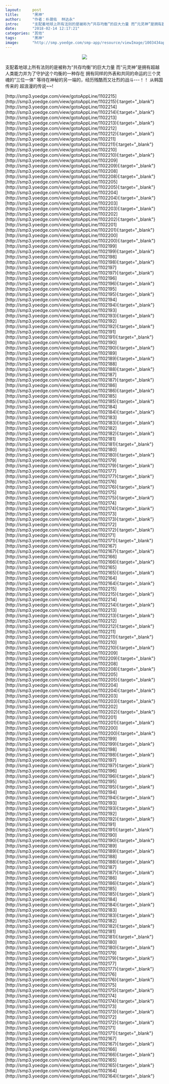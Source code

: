 ```yaml
---
layout:     post
title:      "黑神"
author:     "作者：朴晟佑  林达永"
intro:      "支配着地球上所有法则的是被称为“共存均衡”的巨大力量 而“元灵神”是拥有超越人类能力并为了守护这个均衡的一种存在 拥有同样的外表和共同的命运的三个灵魂的“三位一体” 等待在神秘的另一端的，经历残酷而又壮烈的战斗---！！ 从韩国传来的 超浪漫的传说~~!"
date:       "2018-02-14 12:17:21"
categories: "其他"
tags:       "黑神"
image:      "http://smp.yoedge.com/smp-app/resource/viewImage/1003434appline.png"
---
```

<div style="text-align: center">
<p><img src="http://smp.yoedge.com/smp-app/resource/viewImage/1003434appline.png"/></p>
</div>
<p class="post-meta">
<span>支配着地球上所有法则的是被称为“共存均衡”的巨大力量 而“元灵神”是拥有超越人类能力并为了守护这个均衡的一种存在 拥有同样的外表和共同的命运的三个灵魂的“三位一体” 等待在神秘的另一端的，经历残酷而又壮烈的战斗---！！ 从韩国传来的 超浪漫的传说~~!</span>
</p>
[http://smp3.yoedge.com/view/gotoAppLine/1102215](http://smp3.yoedge.com/view/gotoAppLine/1102215){:target="_blank"}
[http://smp3.yoedge.com/view/gotoAppLine/1102214](http://smp3.yoedge.com/view/gotoAppLine/1102214){:target="_blank"}
[http://smp3.yoedge.com/view/gotoAppLine/1102213](http://smp3.yoedge.com/view/gotoAppLine/1102213){:target="_blank"}
[http://smp3.yoedge.com/view/gotoAppLine/1102212](http://smp3.yoedge.com/view/gotoAppLine/1102212){:target="_blank"}
[http://smp3.yoedge.com/view/gotoAppLine/1102211](http://smp3.yoedge.com/view/gotoAppLine/1102211){:target="_blank"}
[http://smp3.yoedge.com/view/gotoAppLine/1102210](http://smp3.yoedge.com/view/gotoAppLine/1102210){:target="_blank"}
[http://smp3.yoedge.com/view/gotoAppLine/1102209](http://smp3.yoedge.com/view/gotoAppLine/1102209){:target="_blank"}
[http://smp3.yoedge.com/view/gotoAppLine/1102208](http://smp3.yoedge.com/view/gotoAppLine/1102208){:target="_blank"}
[http://smp3.yoedge.com/view/gotoAppLine/1102205](http://smp3.yoedge.com/view/gotoAppLine/1102205){:target="_blank"}
[http://smp3.yoedge.com/view/gotoAppLine/1102204](http://smp3.yoedge.com/view/gotoAppLine/1102204){:target="_blank"}
[http://smp3.yoedge.com/view/gotoAppLine/1102203](http://smp3.yoedge.com/view/gotoAppLine/1102203){:target="_blank"}
[http://smp3.yoedge.com/view/gotoAppLine/1102202](http://smp3.yoedge.com/view/gotoAppLine/1102202){:target="_blank"}
[http://smp3.yoedge.com/view/gotoAppLine/1102201](http://smp3.yoedge.com/view/gotoAppLine/1102201){:target="_blank"}
[http://smp3.yoedge.com/view/gotoAppLine/1102200](http://smp3.yoedge.com/view/gotoAppLine/1102200){:target="_blank"}
[http://smp3.yoedge.com/view/gotoAppLine/1102199](http://smp3.yoedge.com/view/gotoAppLine/1102199){:target="_blank"}
[http://smp3.yoedge.com/view/gotoAppLine/1102198](http://smp3.yoedge.com/view/gotoAppLine/1102198){:target="_blank"}
[http://smp3.yoedge.com/view/gotoAppLine/1102197](http://smp3.yoedge.com/view/gotoAppLine/1102197){:target="_blank"}
[http://smp3.yoedge.com/view/gotoAppLine/1102196](http://smp3.yoedge.com/view/gotoAppLine/1102196){:target="_blank"}
[http://smp3.yoedge.com/view/gotoAppLine/1102195](http://smp3.yoedge.com/view/gotoAppLine/1102195){:target="_blank"}
[http://smp3.yoedge.com/view/gotoAppLine/1102194](http://smp3.yoedge.com/view/gotoAppLine/1102194){:target="_blank"}
[http://smp3.yoedge.com/view/gotoAppLine/1102193](http://smp3.yoedge.com/view/gotoAppLine/1102193){:target="_blank"}
[http://smp3.yoedge.com/view/gotoAppLine/1102192](http://smp3.yoedge.com/view/gotoAppLine/1102192){:target="_blank"}
[http://smp3.yoedge.com/view/gotoAppLine/1102191](http://smp3.yoedge.com/view/gotoAppLine/1102191){:target="_blank"}
[http://smp3.yoedge.com/view/gotoAppLine/1102190](http://smp3.yoedge.com/view/gotoAppLine/1102190){:target="_blank"}
[http://smp3.yoedge.com/view/gotoAppLine/1102189](http://smp3.yoedge.com/view/gotoAppLine/1102189){:target="_blank"}
[http://smp3.yoedge.com/view/gotoAppLine/1102188](http://smp3.yoedge.com/view/gotoAppLine/1102188){:target="_blank"}
[http://smp3.yoedge.com/view/gotoAppLine/1102187](http://smp3.yoedge.com/view/gotoAppLine/1102187){:target="_blank"}
[http://smp3.yoedge.com/view/gotoAppLine/1102186](http://smp3.yoedge.com/view/gotoAppLine/1102186){:target="_blank"}
[http://smp3.yoedge.com/view/gotoAppLine/1102185](http://smp3.yoedge.com/view/gotoAppLine/1102185){:target="_blank"}
[http://smp3.yoedge.com/view/gotoAppLine/1102184](http://smp3.yoedge.com/view/gotoAppLine/1102184){:target="_blank"}
[http://smp3.yoedge.com/view/gotoAppLine/1102183](http://smp3.yoedge.com/view/gotoAppLine/1102183){:target="_blank"}
[http://smp3.yoedge.com/view/gotoAppLine/1102182](http://smp3.yoedge.com/view/gotoAppLine/1102182){:target="_blank"}
[http://smp3.yoedge.com/view/gotoAppLine/1102181](http://smp3.yoedge.com/view/gotoAppLine/1102181){:target="_blank"}
[http://smp3.yoedge.com/view/gotoAppLine/1102180](http://smp3.yoedge.com/view/gotoAppLine/1102180){:target="_blank"}
[http://smp3.yoedge.com/view/gotoAppLine/1102179](http://smp3.yoedge.com/view/gotoAppLine/1102179){:target="_blank"}
[http://smp3.yoedge.com/view/gotoAppLine/1102177](http://smp3.yoedge.com/view/gotoAppLine/1102177){:target="_blank"}
[http://smp3.yoedge.com/view/gotoAppLine/1102176](http://smp3.yoedge.com/view/gotoAppLine/1102176){:target="_blank"}
[http://smp3.yoedge.com/view/gotoAppLine/1102175](http://smp3.yoedge.com/view/gotoAppLine/1102175){:target="_blank"}
[http://smp3.yoedge.com/view/gotoAppLine/1102174](http://smp3.yoedge.com/view/gotoAppLine/1102174){:target="_blank"}
[http://smp3.yoedge.com/view/gotoAppLine/1102173](http://smp3.yoedge.com/view/gotoAppLine/1102173){:target="_blank"}
[http://smp3.yoedge.com/view/gotoAppLine/1102172](http://smp3.yoedge.com/view/gotoAppLine/1102172){:target="_blank"}
[http://smp3.yoedge.com/view/gotoAppLine/1102171](http://smp3.yoedge.com/view/gotoAppLine/1102171){:target="_blank"}
[http://smp3.yoedge.com/view/gotoAppLine/1102167](http://smp3.yoedge.com/view/gotoAppLine/1102167){:target="_blank"}
[http://smp3.yoedge.com/view/gotoAppLine/1102166](http://smp3.yoedge.com/view/gotoAppLine/1102166){:target="_blank"}
[http://smp3.yoedge.com/view/gotoAppLine/1102165](http://smp3.yoedge.com/view/gotoAppLine/1102165){:target="_blank"}
[http://smp3.yoedge.com/view/gotoAppLine/1102164](http://smp3.yoedge.com/view/gotoAppLine/1102164){:target="_blank"}
[http://smp3.yoedge.com/view/gotoAppLine/1102215](http://smp3.yoedge.com/view/gotoAppLine/1102215){:target="_blank"}
[http://smp3.yoedge.com/view/gotoAppLine/1102214](http://smp3.yoedge.com/view/gotoAppLine/1102214){:target="_blank"}
[http://smp3.yoedge.com/view/gotoAppLine/1102213](http://smp3.yoedge.com/view/gotoAppLine/1102213){:target="_blank"}
[http://smp3.yoedge.com/view/gotoAppLine/1102212](http://smp3.yoedge.com/view/gotoAppLine/1102212){:target="_blank"}
[http://smp3.yoedge.com/view/gotoAppLine/1102211](http://smp3.yoedge.com/view/gotoAppLine/1102211){:target="_blank"}
[http://smp3.yoedge.com/view/gotoAppLine/1102210](http://smp3.yoedge.com/view/gotoAppLine/1102210){:target="_blank"}
[http://smp3.yoedge.com/view/gotoAppLine/1102209](http://smp3.yoedge.com/view/gotoAppLine/1102209){:target="_blank"}
[http://smp3.yoedge.com/view/gotoAppLine/1102208](http://smp3.yoedge.com/view/gotoAppLine/1102208){:target="_blank"}
[http://smp3.yoedge.com/view/gotoAppLine/1102205](http://smp3.yoedge.com/view/gotoAppLine/1102205){:target="_blank"}
[http://smp3.yoedge.com/view/gotoAppLine/1102204](http://smp3.yoedge.com/view/gotoAppLine/1102204){:target="_blank"}
[http://smp3.yoedge.com/view/gotoAppLine/1102203](http://smp3.yoedge.com/view/gotoAppLine/1102203){:target="_blank"}
[http://smp3.yoedge.com/view/gotoAppLine/1102202](http://smp3.yoedge.com/view/gotoAppLine/1102202){:target="_blank"}
[http://smp3.yoedge.com/view/gotoAppLine/1102201](http://smp3.yoedge.com/view/gotoAppLine/1102201){:target="_blank"}
[http://smp3.yoedge.com/view/gotoAppLine/1102200](http://smp3.yoedge.com/view/gotoAppLine/1102200){:target="_blank"}
[http://smp3.yoedge.com/view/gotoAppLine/1102199](http://smp3.yoedge.com/view/gotoAppLine/1102199){:target="_blank"}
[http://smp3.yoedge.com/view/gotoAppLine/1102198](http://smp3.yoedge.com/view/gotoAppLine/1102198){:target="_blank"}
[http://smp3.yoedge.com/view/gotoAppLine/1102197](http://smp3.yoedge.com/view/gotoAppLine/1102197){:target="_blank"}
[http://smp3.yoedge.com/view/gotoAppLine/1102196](http://smp3.yoedge.com/view/gotoAppLine/1102196){:target="_blank"}
[http://smp3.yoedge.com/view/gotoAppLine/1102195](http://smp3.yoedge.com/view/gotoAppLine/1102195){:target="_blank"}
[http://smp3.yoedge.com/view/gotoAppLine/1102194](http://smp3.yoedge.com/view/gotoAppLine/1102194){:target="_blank"}
[http://smp3.yoedge.com/view/gotoAppLine/1102193](http://smp3.yoedge.com/view/gotoAppLine/1102193){:target="_blank"}
[http://smp3.yoedge.com/view/gotoAppLine/1102192](http://smp3.yoedge.com/view/gotoAppLine/1102192){:target="_blank"}
[http://smp3.yoedge.com/view/gotoAppLine/1102191](http://smp3.yoedge.com/view/gotoAppLine/1102191){:target="_blank"}
[http://smp3.yoedge.com/view/gotoAppLine/1102190](http://smp3.yoedge.com/view/gotoAppLine/1102190){:target="_blank"}
[http://smp3.yoedge.com/view/gotoAppLine/1102189](http://smp3.yoedge.com/view/gotoAppLine/1102189){:target="_blank"}
[http://smp3.yoedge.com/view/gotoAppLine/1102188](http://smp3.yoedge.com/view/gotoAppLine/1102188){:target="_blank"}
[http://smp3.yoedge.com/view/gotoAppLine/1102187](http://smp3.yoedge.com/view/gotoAppLine/1102187){:target="_blank"}
[http://smp3.yoedge.com/view/gotoAppLine/1102186](http://smp3.yoedge.com/view/gotoAppLine/1102186){:target="_blank"}
[http://smp3.yoedge.com/view/gotoAppLine/1102185](http://smp3.yoedge.com/view/gotoAppLine/1102185){:target="_blank"}
[http://smp3.yoedge.com/view/gotoAppLine/1102184](http://smp3.yoedge.com/view/gotoAppLine/1102184){:target="_blank"}
[http://smp3.yoedge.com/view/gotoAppLine/1102183](http://smp3.yoedge.com/view/gotoAppLine/1102183){:target="_blank"}
[http://smp3.yoedge.com/view/gotoAppLine/1102182](http://smp3.yoedge.com/view/gotoAppLine/1102182){:target="_blank"}
[http://smp3.yoedge.com/view/gotoAppLine/1102181](http://smp3.yoedge.com/view/gotoAppLine/1102181){:target="_blank"}
[http://smp3.yoedge.com/view/gotoAppLine/1102180](http://smp3.yoedge.com/view/gotoAppLine/1102180){:target="_blank"}
[http://smp3.yoedge.com/view/gotoAppLine/1102179](http://smp3.yoedge.com/view/gotoAppLine/1102179){:target="_blank"}
[http://smp3.yoedge.com/view/gotoAppLine/1102177](http://smp3.yoedge.com/view/gotoAppLine/1102177){:target="_blank"}
[http://smp3.yoedge.com/view/gotoAppLine/1102176](http://smp3.yoedge.com/view/gotoAppLine/1102176){:target="_blank"}
[http://smp3.yoedge.com/view/gotoAppLine/1102175](http://smp3.yoedge.com/view/gotoAppLine/1102175){:target="_blank"}
[http://smp3.yoedge.com/view/gotoAppLine/1102174](http://smp3.yoedge.com/view/gotoAppLine/1102174){:target="_blank"}
[http://smp3.yoedge.com/view/gotoAppLine/1102173](http://smp3.yoedge.com/view/gotoAppLine/1102173){:target="_blank"}
[http://smp3.yoedge.com/view/gotoAppLine/1102172](http://smp3.yoedge.com/view/gotoAppLine/1102172){:target="_blank"}
[http://smp3.yoedge.com/view/gotoAppLine/1102171](http://smp3.yoedge.com/view/gotoAppLine/1102171){:target="_blank"}
[http://smp3.yoedge.com/view/gotoAppLine/1102167](http://smp3.yoedge.com/view/gotoAppLine/1102167){:target="_blank"}
[http://smp3.yoedge.com/view/gotoAppLine/1102166](http://smp3.yoedge.com/view/gotoAppLine/1102166){:target="_blank"}
[http://smp3.yoedge.com/view/gotoAppLine/1102165](http://smp3.yoedge.com/view/gotoAppLine/1102165){:target="_blank"}
[http://smp3.yoedge.com/view/gotoAppLine/1102164](http://smp3.yoedge.com/view/gotoAppLine/1102164){:target="_blank"}


